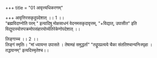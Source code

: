 +++
title = "01 आवृत्त्यधिकरणम्"

+++
आवृत्तिरसकृदुपदेशात् ।। 1 ।।   
"ब्रह्मविदाप्नोति परम् " इत्यादिषु मोक्षसाधनं वेदनमसकृदावृत्तम्, "+विद्यात्, उपासीत" इति विद्युपास्योरुपक्रमोपसंहारयोर्व्यतिरेकेणोपदेशात् ।।

लिङ्गाच्च ।। 2 ।।   
लिङ्गं स्मृतिः। "मां ध्यायन्त उपासते । तेषामहं समुद्धर्ता" "तद्रूपप्रत्यये चैका संततिश्चान्यनिःस्पृहा । तद्धयानम्" इत्यदिस्मृतेश्च।।